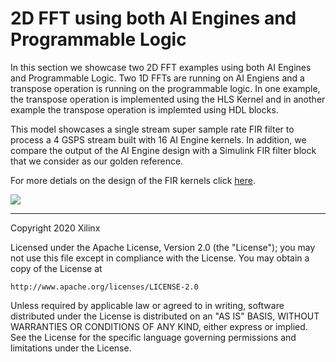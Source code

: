 # 2D FFT using both AI Engines and Programmable Logic
In this section we showcase two 2D FFT examples using both AI Engines and Programmable Logic. 
Two 1D FFTs are running on AI Engiens and a transpose operation is running on the programmable logic.
In one example, the transpose operation is implemented using the HLS Kernel and in another example the transpose operation is implemted using HDL blocks.

This model showcases a single stream super sample rate FIR filter to process a 4 GSPS stream built with 16 AI Engine kernels. In addition, we compare the output of the AI Engine design with a Simulink FIR filter block that we consider as our golden reference.

For more detials on the design of the FIR kernels click [here](https://github.com/Xilinx/Vitis-Tutorials/blob/master/AI_Engine_Development/Design_Tutorials/02-super_sampling_rate_fir/SingleStreamSSR/README.md). 


![](images/SingleStreamSSR.PNG)

------------
Copyright 2020 Xilinx

Licensed under the Apache License, Version 2.0 (the "License");
you may not use this file except in compliance with the License.
You may obtain a copy of the License at

    http://www.apache.org/licenses/LICENSE-2.0

Unless required by applicable law or agreed to in writing, software
distributed under the License is distributed on an "AS IS" BASIS,
WITHOUT WARRANTIES OR CONDITIONS OF ANY KIND, either express or implied.
See the License for the specific language governing permissions and
limitations under the License.

